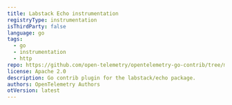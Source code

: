 ```yaml
---
title: Labstack Echo instrumentation
registryType: instrumentation
isThirdParty: false
language: go
tags:
  - go
  - instrumentation
  - http
repo: https://github.com/open-telemetry/opentelemetry-go-contrib/tree/master/instrumentation/github.com/labstack/echo
license: Apache 2.0
description: Go contrib plugin for the labstack/echo package.
authors: OpenTelemetry Authors
otVersion: latest
---
```


